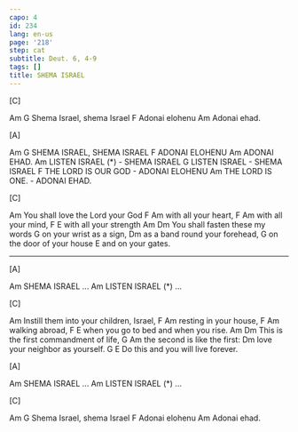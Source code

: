 ```yaml
---
capo: 4
id: 234
lang: en-us
page: '218'
step: cat
subtitle: Deut. 6, 4-9
tags: []
title: SHEMA ISRAEL
---
```


[C]

Am                G
Shema Israel, shema Israel
    F
Adonai elohenu
         Am
Adonai ehad.

[A]

Am                G
SHEMA ISRAEL, SHEMA ISRAEL
    F
ADONAI ELOHENU
         Am
ADONAI EHAD.
Am
LISTEN ISRAEL (*) - SHEMA ISRAEL
G
LISTEN ISRAEL - SHEMA ISRAEL
     F
THE LORD IS OUR GOD - ADONAI ELOHENU
            Am
THE LORD IS ONE. - ADONAI EHAD.

[C]

Am
You shall love the Lord your God
F              Am
with all your heart,
F              Am
with all your mind,
F                E
with all your strength
Am                         Dm
You shall fasten these my words
          G
on your wrist as a sign,
                     Dm
as a band round your forehead,
        G
on the door of your house
             E
and on your gates.

---

[A]

Am
SHEMA ISRAEL ...
Am
LISTEN ISRAEL (*) ...

[C]

  Am
Instill them into your children, Israel,
F                Am
resting in your house,
F          Am
walking abroad,
         F                       E
when you go to bed and when you rise.
Am                    Dm
This is the first commandment of life,
     G                  Am
the second is like the first:
                           Dm
love your neighbor as yourself.
     G                       E
Do this and you will live forever.

[A]

Am
SHEMA ISRAEL ...
Am
LISTEN ISRAEL (*) ...

[C]

Am                G
Shema Israel, shema Israel
    F
Adonai elohenu
         Am
Adonai ehad.
